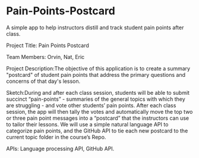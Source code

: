 # Pain-Points-Postcard
A simple app to help instructors distill and track student pain points after class.


Project Title: Pain Points Postcard


Team Members: Orvin, Nat, Eric


Project Description:The objective of this application is to create a summary "postcard" of student pain points that address the primary questions and concerns of that day's lesson.


Sketch:During and after each class session, students will be able to submit succinct “pain-points” - summaries of the general topics with which they are struggling - and vote other students’ pain points.  After each class session, the app will then tally the votes and automatically move the top two or three pain point messages into a “postcard” that the instructors can use to tailor their lessons.  We will use a simple natural language API to categorize pain points, and the GitHub API to tie each new postcard to the current topic folder in the course’s Repo.  


APIs: Language processing API, GitHub API.


